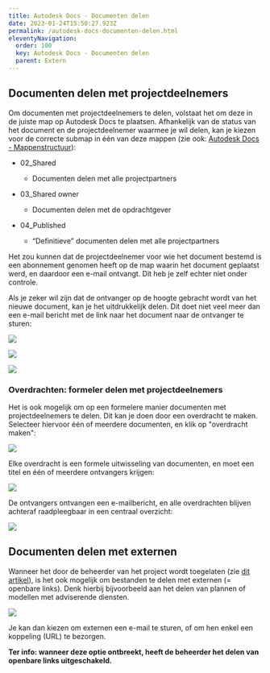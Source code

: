 ```yaml
---
title: Autodesk Docs - Documenten delen
date: 2023-01-24T15:50:27.923Z
permalink: /autodesk-docs-documenten-delen.html
eleventyNavigation:
  order: 100
  key: Autodesk Docs - Documenten delen
  parent: Extern
---
```

## Documenten delen met projectdeelnemers

Om documenten met projectdeelnemers te delen, volstaat het om deze in de juiste map op Autodesk Docs te plaatsen.  Afhankelijk van de status van het document en de projectdeelnemer waarmee je wil delen, kan je kiezen voor de correcte submap in één van deze mappen (zie ook: [Autodesk Docs - Mappenstructuur](https://bim-gent.netlify.app/autodesk-docs-mappenstructuur)):

* 02_Shared

  * Documenten delen met alle projectpartners
* 03_Shared owner

  * Documenten delen met de opdrachtgever
* 04_Published

  * “Definitieve” documenten delen met alle projectpartners

Het zou kunnen dat de projectdeelnemer voor wie het document bestemd is een abonnement genomen heeft op de map waarin het document geplaatst werd, en daardoor een e-mail ontvangt.  Dit heb je zelf echter niet onder controle.

Als je zeker wil zijn dat de ontvanger op de hoogte gebracht wordt van het nieuwe document, kan je het uitdrukkelijk delen.  Dit doet niet veel meer dan een e-mail bericht met de link naar het document naar de ontvanger te sturen:

![](/content/images/documenten-delen.png)

![](/content/images/documenten-delen-popout.png)

![](/content/images/documenten-delen-email.png)

### Overdrachten: formeler delen met projectdeelnemers

Het is ook mogelijk om op een formelere manier documenten met projectdeelnemers te delen.  Dit kan je doen door een overdracht te maken.  Selecteer hiervoor één of meerdere documenten, en klik op "overdracht maken":

![](/content/images/documenten-delen-overdracht-maken.png)

Elke overdracht is een formele uitwisseling van documenten, en moet een titel en één of meerdere ontvangers krijgen:

![](/content/images/documenten-delen-overdracht-titel.png)

De ontvangers ontvangen een e-mailbericht, en alle overdrachten blijven achteraf raadpleegbaar in een centraal overzicht:

![](/content/images/documenten-delen-overdracht-overzicht.png)

## Documenten delen met externen

Wanneer het door de beheerder van het project wordt toegelaten (zie [dit artikel](https://bim-gent.netlify.app/autodesk-docs-openbare-links-toestaan)), is het ook mogelijk om bestanden te delen met externen (= openbare links).  Denk hierbij bijvoorbeeld aan het delen van plannen of modellen met adviserende diensten.

![](/content/images/documenten-delen-openbaar-popout.png)

Je kan dan kiezen om externen een e-mail te sturen, of om hen enkel een koppeling (URL) te bezorgen.

**Ter info: wanneer deze optie ontbreekt, heeft de beheerder het delen van openbare links uitgeschakeld.**
